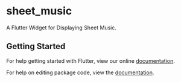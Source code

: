 # sheet_music

A Flutter Widget for Displaying Sheet Music.

## Getting Started

For help getting started with Flutter, view our online [documentation](https://flutter.io/).

For help on editing package code, view the [documentation](https://flutter.io/developing-packages/).
